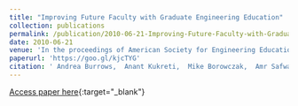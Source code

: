 ```yaml
---
title: "Improving Future Faculty with Graduate Engineering Education"
collection: publications
permalink: /publication/2010-06-21-Improving-Future-Faculty-with-Graduate-Engineering-Education
date: 2010-06-21
venue: 'In the proceedings of American Society for Engineering Education'
paperurl: 'https://goo.gl/kjcTYG'
citation: ' Andrea Burrows,  Anant Kukreti,  Mike Borowczak,  Amr Safwat, &quot;Improving Future Faculty with Graduate Engineering Education.&quot; In the proceedings of American Society for Engineering Education, 2010.'
---
```

[Access paper here](https://goo.gl/kjcTYG){:target="_blank"}
